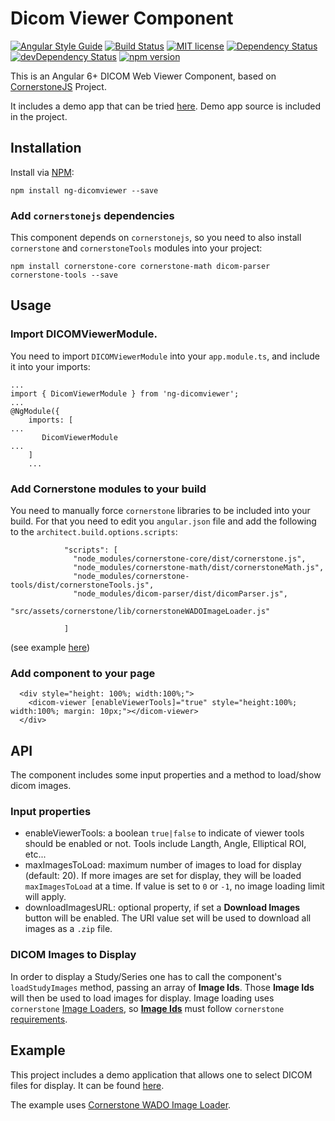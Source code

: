 # Dicom Viewer Component

[![Angular Style Guide](https://mgechev.github.io/angular2-style-guide/images/badge.svg)](https://angular.io/styleguide)
[![Build Status](https://travis-ci.org/fourctv/dicomViewerLib.svg?branch=master)](https://travis-ci.org/fourctv/dicomViewerLib)
[![MIT license](http://img.shields.io/badge/license-MIT-brightgreen.svg)](http://opensource.org/licenses/MIT)
[![Dependency Status](https://david-dm.org/fourctv/dicomViewerLib.svg)](https://david-dm.org/fourctv/dicomViewerLib)
[![devDependency Status](https://david-dm.org/fourctv/dicomViewerLib/dev-status.svg)](https://david-dm.org/fourctv/dicomViewerLib#info=devDependencies)
[![npm version](https://badge.fury.io/js/dicomViewerLib.svg)](https://badge.fury.io/js/ng-dicomviewer)

This is an Angular 6+ DICOM Web Viewer Component, based on [CornerstoneJS](https://github.com/cornerstonejs) Project.

It includes a demo app that can be tried [here](https://fourctv.github.io/dicomViewerDemo/). Demo app source is included in the project.

## Installation

Install via [NPM](https://www.npmjs.com):
```
npm install ng-dicomviewer --save
```

### Add `cornerstonejs` dependencies

This component depends on `cornerstonejs`, so you need to also install `cornerstone` and `cornerstoneTools` modules into your project:
```
npm install cornerstone-core cornerstone-math dicom-parser cornerstone-tools --save
```

## Usage

### Import **DICOMViewerModule**.

You need to import `DICOMViewerModule` into your `app.module.ts`, and include it into your imports:
```
...
import { DicomViewerModule } from 'ng-dicomviewer';
...
@NgModule({
    imports: [
...
       DicomViewerModule
...
    ]
    ...
```

### Add Cornerstone modules to your build

You need to manually force `cornerstone` libraries to be included into your build. For that you need to edit you `angular.json` file and add the following to the `architect.build.options.scripts`:
```
            "scripts": [
              "node_modules/cornerstone-core/dist/cornerstone.js",
              "node_modules/cornerstone-math/dist/cornerstoneMath.js",
              "node_modules/cornerstone-tools/dist/cornerstoneTools.js",
              "node_modules/dicom-parser/dist/dicomParser.js",
              "src/assets/cornerstone/lib/cornerstoneWADOImageLoader.js"
      
            ]
```

(see example [here](https://github.com/fourctv/dicomViewerLib/blob/master/angular.json))

### Add component to your page

```
  <div style="height: 100%; width:100%;">
    <dicom-viewer [enableViewerTools]="true" style="height:100%; width:100%; margin: 10px;"></dicom-viewer>
  </div>
```

## API

The component includes some input properties and a method to load/show dicom images.

### Input properties

- enableViewerTools: a boolean `true|false` to indicate of viewer tools should be enabled or not. Tools include Langth, Angle, Elliptical ROI, etc...
- maxImagesToLoad: maximum number of images to load for display (default: 20). If more images are set for display, they will be loaded `maxImagesToLoad` at a time. If value is set to `0` or `-1`, no image loading limit will apply.
- downloadImagesURL: optional property, if set a **Download Images** button will be enabled. The URI value set will be used to download all images as a `.zip` file.

### DICOM Images to Display

In order to display a Study/Series one has to call the component's `loadStudyImages` method, passing an array of **Image Ids**. Those **Image Ids** will then be used to load images for display. Image loading uses `cornerstone` [Image Loaders](https://github.com/cornerstonejs/cornerstone/wiki/ImageLoader), so **[Image Ids](https://github.com/cornerstonejs/cornerstone/wiki/ImageIds)** must follow `cornerstone` [requirements](https://github.com/cornerstonejs/cornerstone/wiki/ImageIds).

## Example

This project includes a demo application that allows one to select DICOM files for display. It can be found [here](https://github.com/fourctv/dicomViewerLib/blob/master/src/app/app.component.ts).

The example uses [Cornerstone WADO Image Loader](https://github.com/cornerstonejs/cornerstoneWADOImageLoader).

